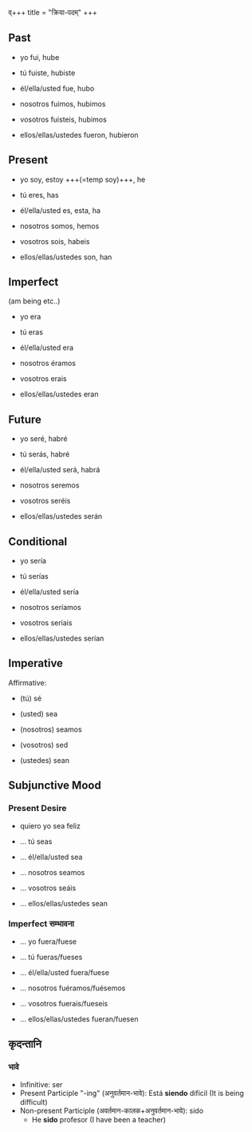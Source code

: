 व्+++
title = "क्रिया-पदम्"
+++

## Past
- yo fui, hube
- tú fuiste, hubiste
- él/ella/usted fue, hubo

- nosotros fuimos, hubimos
- vosotros fuisteis, hubimos
- ellos/ellas/ustedes fueron, hubieron

## Present
- yo soy, estoy +++(=temp soy)+++, he
- tú eres, has
- él/ella/usted es, esta, ha

- nosotros somos, hemos
- vosotros sois, habeis
- ellos/ellas/ustedes son, han

## Imperfect
(am being etc..)

- yo era
- tú eras
- él/ella/usted era

- nosotros éramos
- vosotros erais
- ellos/ellas/ustedes eran

## Future
- yo seré, habré
- tú serás, habré
- él/ella/usted será, habrá

- nosotros seremos
- vosotros seréis
- ellos/ellas/ustedes serán

## Conditional
- yo sería
- tú serías
- él/ella/usted sería

- nosotros seríamos
- vosotros seríais
- ellos/ellas/ustedes serían

## Imperative
Affirmative:

- (tú) sé
- (usted) sea

- (nosotros) seamos
- (vosotros) sed
- (ustedes) sean

## Subjunctive Mood
### Present Desire
- quiero yo sea feliz
- … tú seas
- … él/ella/usted sea

- … nosotros seamos
- … vosotros seáis
- … ellos/ellas/ustedes sean

### Imperfect सम्भावना

- … yo fuera/fuese
- … tú fueras/fueses
- … él/ella/usted fuera/fuese

- … nosotros fuéramos/fuésemos
- … vosotros fuerais/fueseis
- … ellos/ellas/ustedes fueran/fuesen


## कृदन्तानि
### भावे
- Infinitive: ser
- Present Participle "-ing" (अनुवर्तमान-भावे): Está **siendo** difícil (It is being difficult)
- Non-present Participle (अवर्तमान-कालक+अनुवर्तमान-भावे): sido
  - He **sido** profesor (I have been a teacher)
